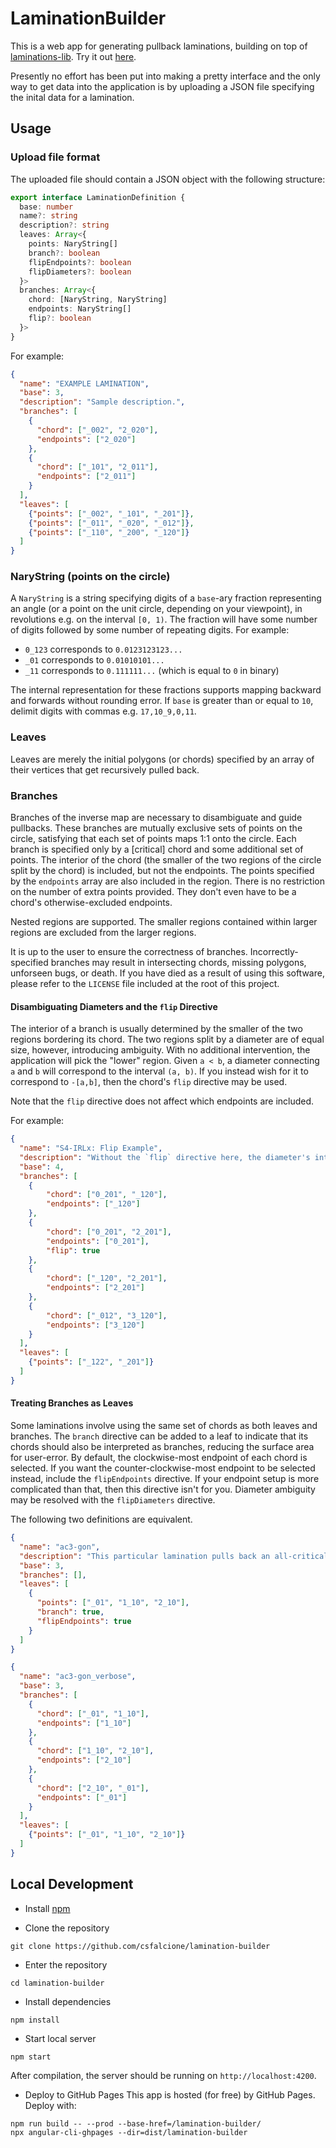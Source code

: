 # LaminationBuilder
This is a web app for generating pullback laminations, building on top of <a href="https://github.com/csfalcione/laminations-lib">laminations-lib</a>. Try it out <a href="https://csfalcione.github.io/lamination-builder">here</a>.

Presently no effort has been put into making a pretty interface and the only way to get data into the application is by uploading a JSON file specifying the inital data for a lamination.

## Usage

### Upload file format
The uploaded file should contain a JSON object with the following structure:
```typescript
export interface LaminationDefinition {
  base: number
  name?: string
  description?: string
  leaves: Array<{
    points: NaryString[]
    branch?: boolean
    flipEndpoints?: boolean
    flipDiameters?: boolean
  }>
  branches: Array<{
    chord: [NaryString, NaryString]
    endpoints: NaryString[]
    flip?: boolean
  }>
}
```

For example:
```json
{
  "name": "EXAMPLE LAMINATION",
  "base": 3,
  "description": "Sample description.",
  "branches": [
    {
      "chord": ["_002", "2_020"],
      "endpoints": ["2_020"]
    },
    {
      "chord": ["_101", "2_011"],
      "endpoints": ["2_011"]
    }
  ],
  "leaves": [
    {"points": ["_002", "_101", "_201"]},
    {"points": ["_011", "_020", "_012"]},
    {"points": ["_110", "_200", "_120"]}
  ]
}
```


### NaryString (points on the circle)
A `NaryString` is a string specifying digits of a `base`-ary fraction representing an angle (or a point on the unit circle, depending on your viewpoint), in revolutions e.g. on the interval `[0, 1)`. The fraction will have some number of digits followed by some number of repeating digits. For example:
- `0_123` corresponds to `0.0123123123...`
- `_01` corresponds to `0.01010101...`
- `_11` corresponds to `0.111111...` (which is equal to `0` in binary)

The internal representation for these fractions supports mapping backward and forwards without rounding error. If `base` is greater than or equal to `10`, delimit digits with commas e.g. `17,10_9,0,11`.


### Leaves
Leaves are merely the initial polygons (or chords) specified by an array of their vertices that get recursively pulled back.


### Branches
Branches of the inverse map are necessary to disambiguate and guide pullbacks. These branches are mutually exclusive sets of points on the circle, satisfying that each set of points maps 1:1 onto the circle. Each branch is specified only by a \[critical] chord and some additional set of points. The interior of the chord (the smaller of the two regions of the circle split by the chord) is included, but not the endpoints. The points specified by the `endpoints` array are also included in the region. There is no restriction on the number of extra points provided. They don't even have to be a chord's otherwise-excluded endpoints.

Nested regions are supported. The smaller regions contained within larger regions are excluded from the larger regions.

It is up to the user to ensure the correctness of branches. Incorrectly-specified branches may result in intersecting chords, missing polygons, unforseen bugs, or death. If you have died as a result of using this software, please refer to the `LICENSE` file included at the root of this project.


#### Disambiguating Diameters and the `flip` Directive
The interior of a branch is usually determined by the smaller of the two regions bordering its chord. The two regions split by a diameter are of equal size, however, introducing ambiguity. With no additional intervention, the application will pick the "lower" region. Given `a < b`, a diameter connecting `a` and `b` will correspond to the interval `(a, b)`. If you instead wish for it to correspond to `-[a,b]`, then the chord's `flip` directive may be used.

Note that the `flip` directive does not affect which endpoints are included.

For example:
```json
{
  "name": "S4-IRLx: Flip Example",
  "description": "Without the `flip` directive here, the diameter's interior region would redundantly include the two touching smaller chords. Though in this case, the diameter could be excluded entirely at the expense of it not being rendered, relying on the app's ability to infer the last branch.",
  "base": 4,
  "branches": [
    {
        "chord": ["0_201", "_120"],
        "endpoints": ["_120"]
    },
    {
        "chord": ["0_201", "2_201"],
        "endpoints": ["0_201"],
        "flip": true
    },
    {
        "chord": ["_120", "2_201"],
        "endpoints": ["2_201"]
    },
    {
        "chord": ["_012", "3_120"],
        "endpoints": ["3_120"]
    }
  ],
  "leaves": [
    {"points": ["_122", "_201"]}
  ]
}
```

#### Treating Branches as Leaves
Some laminations involve using the same set of chords as both leaves and branches. The `branch` directive can be added to a leaf to indicate that its chords should also be interpreted as branches, reducing the surface area for user-error. By default, the clockwise-most endpoint of each chord is selected. If you want the counter-clockwise-most endpoint to be selected instead, include the `flipEndpoints` directive. If your endpoint setup is more complicated than that, then this directive isn't for you. Diameter ambiguity may be resolved with the `flipDiameters` directive.

The following two definitions are equivalent.

```json
{
  "name": "ac3-gon",
  "description": "This particular lamination pulls back an all-critical triangle, and is sensitive to the particular endpoints chosen. Pull back twice with and without `flipEndpoints` to see the difference.",
  "base": 3,
  "branches": [],
  "leaves": [
    {
      "points": ["_01", "1_10", "2_10"],
      "branch": true,
      "flipEndpoints": true
    }
  ]
}
```

```json
{
  "name": "ac3-gon_verbose",
  "base": 3,
  "branches": [
    {
      "chord": ["_01", "1_10"],
      "endpoints": ["1_10"]
    },
    {
      "chord": ["1_10", "2_10"],
      "endpoints": ["2_10"]
    },
    {
      "chord": ["2_10", "_01"],
      "endpoints": ["_01"]
    }
  ],
  "leaves": [
    {"points": ["_01", "1_10", "2_10"]}
  ]
}
```

## Local Development

- Install <a href="https://www.npmjs.com/get-npm">npm</a>

- Clone the repository
```
git clone https://github.com/csfalcione/lamination-builder
```

- Enter the repository
```
cd lamination-builder
```

- Install dependencies
```
npm install
```

- Start local server
```
npm start
```
After compilation, the server should be running on `http://localhost:4200`.

- Deploy to GitHub Pages
This app is hosted (for free) by GitHub Pages. Deploy with:
```
npm run build -- --prod --base-href=/lamination-builder/
npx angular-cli-ghpages --dir=dist/lamination-builder
```
